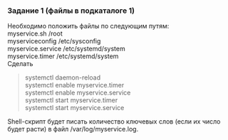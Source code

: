 ### Задание 1 (файлы в подкаталоге 1)

Необходимо положить файлы по следующим путям: <br>
myservice.sh		/root<br>
myserviceconfig		/etc/sysconfig<br>
myservice.service	/etc/systemd/system<br>
myservice.timer		/etc/systemd/system<br>
Сделать <br>
>systemctl daemon-reload<br>
>systemctl enable myservice.timer<br>
>systemctl enable myservice.service<br>
>systemctl start myservice.timer<br>
>systemctl start myservice.service<br>


Shell-скрипт будет писать количество ключевых слов (если их число будет расти) в файл /var/log/myservice.log. <br>

